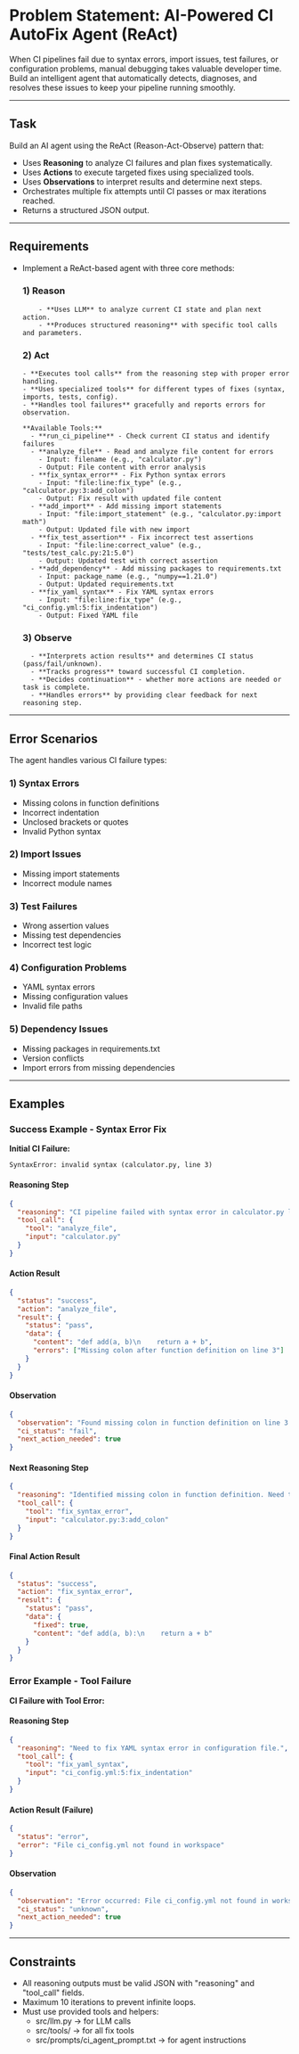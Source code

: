 # Problem Statement: AI-Powered CI AutoFix Agent (ReAct)

When CI pipelines fail due to syntax errors, import issues, test failures, or configuration problems, manual debugging takes valuable developer time. 
Build an intelligent agent that automatically detects, diagnoses, and resolves these issues to keep your pipeline running smoothly.

---

## Task

Build an AI agent using the ReAct (Reason-Act-Observe) pattern that:
- Uses **Reasoning** to analyze CI failures and plan fixes systematically.
- Uses **Actions** to execute targeted fixes using specialized tools.
- Uses **Observations** to interpret results and determine next steps.
- Orchestrates multiple fix attempts until CI passes or max iterations reached.
- Returns a structured JSON output.

---

## Requirements

- Implement a ReAct-based agent with three core methods:

  ### 1) Reason
          - **Uses LLM** to analyze current CI state and plan next action.
          - **Produces structured reasoning** with specific tool calls and parameters.

  ### 2) Act
      - **Executes tool calls** from the reasoning step with proper error handling.
      - **Uses specialized tools** for different types of fixes (syntax, imports, tests, config).
      - **Handles tool failures** gracefully and reports errors for observation.
      
      **Available Tools:**
        - **run_ci_pipeline** - Check current CI status and identify failures
        - **analyze_file** - Read and analyze file content for errors
          - Input: filename (e.g., "calculator.py")
          - Output: File content with error analysis
        - **fix_syntax_error** - Fix Python syntax errors
          - Input: "file:line:fix_type" (e.g., "calculator.py:3:add_colon")
          - Output: Fix result with updated file content
        - **add_import** - Add missing import statements
          - Input: "file:import_statement" (e.g., "calculator.py:import math")
          - Output: Updated file with new import
        - **fix_test_assertion** - Fix incorrect test assertions
          - Input: "file:line:correct_value" (e.g., "tests/test_calc.py:21:5.0")
          - Output: Updated test with correct assertion
        - **add_dependency** - Add missing packages to requirements.txt
          - Input: package_name (e.g., "numpy==1.21.0")
          - Output: Updated requirements.txt
        - **fix_yaml_syntax** - Fix YAML syntax errors
          - Input: "file:line:fix_type" (e.g., "ci_config.yml:5:fix_indentation")
          - Output: Fixed YAML file

  ### 3) Observe
        - **Interprets action results** and determines CI status (pass/fail/unknown).
        - **Tracks progress** toward successful CI completion.
        - **Decides continuation** - whether more actions are needed or task is complete.
        - **Handles errors** by providing clear feedback for next reasoning step.

---

## Error Scenarios

The agent handles various CI failure types:

### 1) Syntax Errors
- Missing colons in function definitions
- Incorrect indentation
- Unclosed brackets or quotes
- Invalid Python syntax

### 2) Import Issues
- Missing import statements
- Incorrect module names

### 3) Test Failures
- Wrong assertion values
- Missing test dependencies
- Incorrect test logic

### 4) Configuration Problems
- YAML syntax errors
- Missing configuration values
- Invalid file paths

### 5) Dependency Issues
- Missing packages in requirements.txt
- Version conflicts
- Import errors from missing dependencies

---

## Examples

### Success Example - Syntax Error Fix

**Initial CI Failure:**
```
SyntaxError: invalid syntax (calculator.py, line 3)
```

#### Reasoning Step
```json
{
  "reasoning": "CI pipeline failed with syntax error in calculator.py line 3. Need to analyze the file to identify the specific syntax issue.",
  "tool_call": {
    "tool": "analyze_file",
    "input": "calculator.py"
  }
}
```

#### Action Result
```json
{
  "status": "success",
  "action": "analyze_file",
  "result": {
    "status": "pass",
    "data": {
      "content": "def add(a, b)\n    return a + b",
      "errors": ["Missing colon after function definition on line 3"]
    }
  }
}
```

#### Observation
```json
{
  "observation": "Found missing colon in function definition on line 3. This is a syntax error that needs immediate fixing.",
  "ci_status": "fail",
  "next_action_needed": true
}
```

#### Next Reasoning Step
```json
{
  "reasoning": "Identified missing colon in function definition. Need to fix this syntax error using fix_syntax_error tool.",
  "tool_call": {
    "tool": "fix_syntax_error",
    "input": "calculator.py:3:add_colon"
  }
}
```

#### Final Action Result
```json
{
  "status": "success",
  "action": "fix_syntax_error",
  "result": {
    "status": "pass",
    "data": {
      "fixed": true,
      "content": "def add(a, b):\n    return a + b"
    }
  }
}
```

### Error Example - Tool Failure

**CI Failure with Tool Error:**

#### Reasoning Step
```json
{
  "reasoning": "Need to fix YAML syntax error in configuration file.",
  "tool_call": {
    "tool": "fix_yaml_syntax",
    "input": "ci_config.yml:5:fix_indentation"
  }
}
```

#### Action Result (Failure)
```json
{
  "status": "error",
  "error": "File ci_config.yml not found in workspace"
}
```

#### Observation
```json
{
  "observation": "Error occurred: File ci_config.yml not found in workspace. Need to check file location or use correct path.",
  "ci_status": "unknown",
  "next_action_needed": true
}
```

---

## Constraints

- All reasoning outputs must be valid JSON with "reasoning" and "tool_call" fields.
- Maximum 10 iterations to prevent infinite loops.
- Must use provided tools and helpers:
  - src/llm.py → for LLM calls
  - src/tools/ → for all fix tools
  - src/prompts/ci_agent_prompt.txt → for agent instructions
